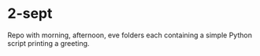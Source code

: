# 2-sept
Repo with morning, afternoon, eve folders each containing a simple Python script printing a greeting.
